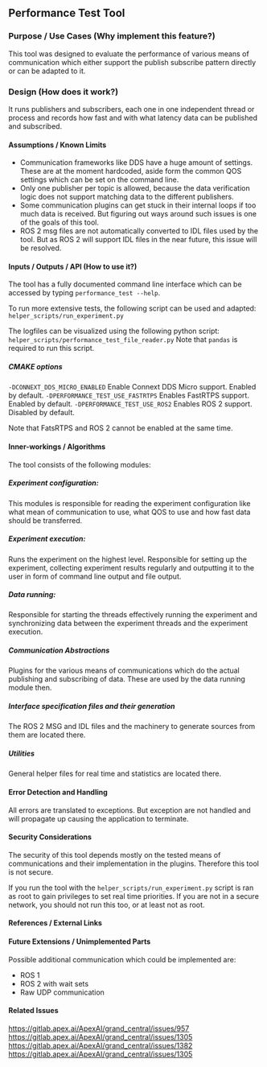 ## Performance Test Tool

### Purpose / Use Cases (Why implement this feature?)
This tool was designed to evaluate the performance of various means of communication 
which either support the publish subscribe pattern directly or can be adapted to it.

### Design (How does it work?)
It runs publishers and subscribers, each one in one independent thread or process and records how fast
and with what latency data can be published and subscribed.

#### Assumptions / Known Limits  
* Communication frameworks like DDS have a huge amount of settings. These are at the moment 
hardcoded, aside form the common QOS settings which can be set on the command line. 
* Only one publisher per topic is allowed, because the data verification logic does not support
matching data to the different publishers.
* Some communication plugins can get stuck in their internal loops if too much data is received.
But figuring out ways around such issues is one of the goals of this tool.
* ROS 2 msg files are not automatically converted to IDL files used by
the tool. But as ROS 2 will support IDL files in the near future, this issue
will be resolved.

#### Inputs / Outputs / API (How to use it?)  
The tool has a fully documented command line interface which can be accessed by typing
`performance_test --help`.

To run more extensive tests, the following script can be used and adapted:
`helper_scripts/run_experiment.py`

The logfiles can be visualized using the following python script:
`helper_scripts/performance_test_file_reader.py`
Note that `pandas` is required to run this script.

##### CMAKE options

`-DCONNEXT_DDS_MICRO_ENABLED` Enable Connext DDS Micro support. Enabled by default.
`-DPERFORMANCE_TEST_USE_FASTRTPS` Enables FastRTPS support. Enabled by default.
`-DPERFORMANCE_TEST_USE_ROS2` Enables ROS 2 support. Disabled by default.

Note that FatsRTPS and ROS 2 cannot be enabled at the same time.
#### Inner-workings / Algorithms
The tool consists of the following modules:

##### Experiment configuration:
This modules is responsible for reading the experiment configuration like
what mean of communication to use, what QOS to use and how fast data should
be transferred.

##### Experiment execution:
Runs the experiment on the highest level. Responsible for setting up the experiment, 
collecting experiment results regularly and outputting it to the user in form of command line 
output and file output.

##### Data running:
Responsible for starting the threads effectively running the experiment and synchronizing data between 
the experiment threads and the experiment execution.

##### Communication Abstractions
Plugins for the various means of communications which do the actual publishing and subscribing of data. 
These are used by the data running module then.

##### Interface specification files and their generation
The ROS 2 MSG and IDL files and the machinery to generate sources from
them are located there.

##### Utilities
General helper files for real time and statistics are located there.

#### Error Detection and Handling
All errors are translated to exceptions. But exception are not handled and will
propagate up causing the application to terminate.

#### Security Considerations
<!-- Required -->
The security of this tool depends mostly on the tested means of communications and their
implementation in the plugins. Therefore this tool is not secure.

If you run the tool with the `helper_scripts/run_experiment.py` script is ran as root to
gain privileges to set real time priorities. If you are not in a secure network, you should not run this too, 
or at least not as root.
#### References / External Links  
<!-- Optional -->

#### Future Extensions / Unimplemented Parts
Possible additional communication which could be implemented are:
* ROS 1
* ROS 2 with wait sets
* Raw UDP communication

#### Related Issues
https://gitlab.apex.ai/ApexAI/grand_central/issues/957
https://gitlab.apex.ai/ApexAI/grand_central/issues/1305
https://gitlab.apex.ai/ApexAI/grand_central/issues/1382
https://gitlab.apex.ai/ApexAI/grand_central/issues/1305



